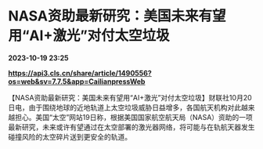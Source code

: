 # NASA资助最新研究：美国未来有望用“AI+激光”对付太空垃圾

**2023-10-19 23:25**

**https://api3.cls.cn/share/article/1490556?os=web&sv=7.7.5&app=CailianpressWeb**

【NASA资助最新研究：美国未来有望用“AI+激光”对付太空垃圾】财联社10月20日电，由于围绕地球的近地轨道上太空垃圾威胁日益增多，各国航天机构对此越来越担心。美国“太空”网站19日称，根据美国国家航空航天局（NASA）资助的一项最新研究，未来或许有望通过在太空部署的激光器网络，将可能与在轨航天器发生碰撞风险的太空碎片送到更安全的轨道。